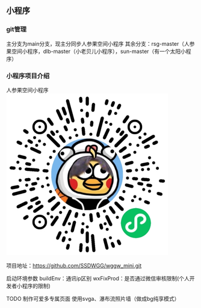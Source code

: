 ## 小程序

### git管理
主分支为main分支，现主分同步人参果空间小程序
其余分支：rsg-master（人参果空间小程序，dlb-master（小老贝儿小程序），sun-master（有一个太阳小程序）

### 小程序项目介绍
人参果空间小程序 
![人参果空间微信小程序码](wggwQR.png)

项目地址：https://github.com/SSDWGG/wggw_mini.git   

启动环境参数
buildEnv：通讯ip区别
wxFixProd：是否通过微信审核限制(个人开发者小程序的限制)

TODO
制作可爱多专属页面
使用svga、瀑布流照片墙（做成bg纯享模式）


